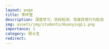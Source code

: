 ```yaml
---
layout: page
title: 李环莹
description: 深度学习、目标检测、驾驶异常行为检测
img: assets/img/students/HuanyingLi.png
importance: 1
category: 硕士生
redirect:
---
```

